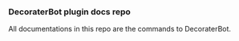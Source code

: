 ### DecoraterBot plugin docs repo

All documentations in this repo are the commands to DecoraterBot.
